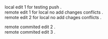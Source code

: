 local edit 1 for testing push .     
remote edit 1 for local no add changes conflicts .    
remote edit 2 for local no add chages conflicts .  
  
remote commited edit 2 .  
remote commited edit 3 .  
